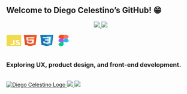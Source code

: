 ## Welcome to Diego Celestino’s GitHub! 😁

<div align="center">
  <a href="https://github.com/di-lc">
    <img height="180em" src="https://github-readme-stats.vercel.app/api?username=di-lc&show_icons=true&theme=radical&include_all_commits=true&count_private=true"/>
    <img height="180em" src="https://github-readme-stats.vercel.app/api/top-langs/?username=di-lc&layout=compact&langs_count=6&theme=radical"/>
  </a>
</div>

<div style="display: inline_block"><br>
  <img align="center" alt="Js" height="30" width="40" src="https://raw.githubusercontent.com/devicons/devicon/master/icons/javascript/javascript-plain.svg">
  <img align="center" alt="HTML" height="30" width="40" src="https://raw.githubusercontent.com/devicons/devicon/master/icons/html5/html5-original.svg">
  <img align="center" alt="CSS" height="30" width="40" src="https://raw.githubusercontent.com/devicons/devicon/master/icons/css3/css3-original.svg">
  <img align="center" alt="CSS" height="30" width="40" src="https://raw.githubusercontent.com/devicons/devicon/master/icons/figma/figma-original.svg">
  
</div>

<br>

### Exploring UX, product design, and front-end development.  

<br>

<div>
  <a href="https://www.diegocelestino.com" target="_blank">
    <img src="https://i.imgur.com/ZEGZPuO.png" alt="Diego Celestino Logo" height="40"/>
  </a>

  <a href="https://www.linkedin.com/in/diego-celestino" target="_blank">
    <img src="https://img.shields.io/badge/-LinkedIn-%230077B5?style=for-the-badge&logo=linkedin&logoColor=white" />
  </a>

  <a href="mailto:lc_diego@me.com" target="_blank">
    <img src="https://img.shields.io/badge/-Email-%23333?style=for-the-badge&logo=gmail&logoColor=white" />
  </a>
</div>
